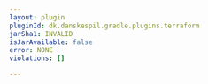```yaml
---
layout: plugin
pluginId: dk.danskespil.gradle.plugins.terraform
jarSha1: INVALID
isJarAvailable: false
error: NONE
violations: []

---
```

